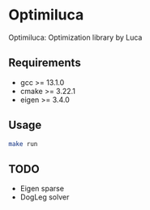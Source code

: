 # Optimiluca
Optimiluca: Optimization library by Luca

## Requirements
 - gcc >= 13.1.0
 - cmake >= 3.22.1
 - eigen >= 3.4.0

## Usage
```bash
make run
```
## TODO
 - Eigen sparse
 - DogLeg solver
